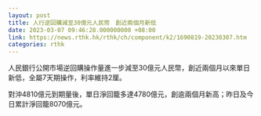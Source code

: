 ```yaml
---
layout: post
title: 人行逆回購減至30億元人民幣　創近兩個月新低
date: 2023-03-07 09:46:28.000000000 +08:00
link: https://news.rthk.hk/rthk/ch/component/k2/1690819-20230307.htm
categories: rthk
---
```


人民銀行公開市場逆回購操作量進一步減至30億元人民幣，創近兩個月以來單日新低，全屬7天期操作，利率維持2厘。

對沖4810億元到期量後，單日淨回籠多達4780億元，創逾兩個月新高；昨日及今日累計淨回籠8070億元。
